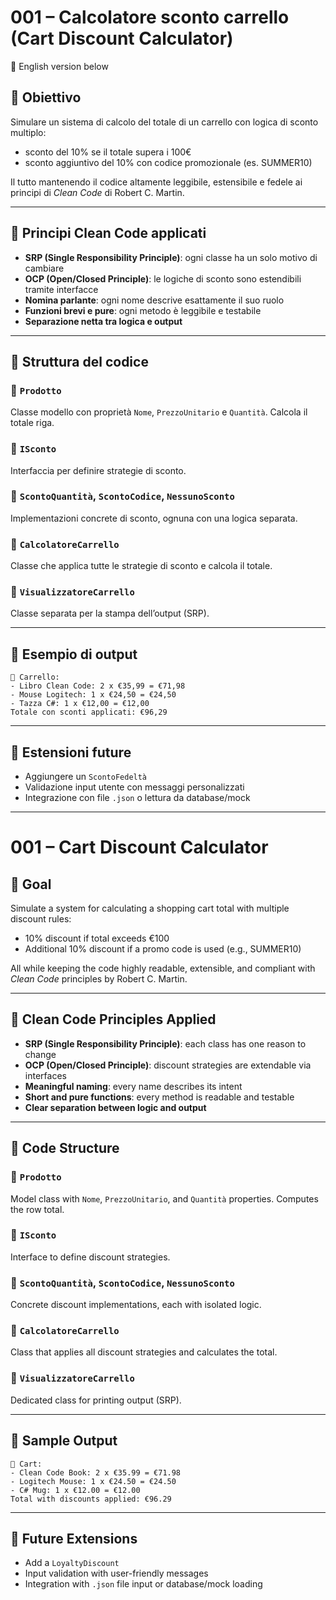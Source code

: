 # 001 – Calcolatore sconto carrello (Cart Discount Calculator)
🔽 English version below

## 🎯 Obiettivo

Simulare un sistema di calcolo del totale di un carrello con logica di sconto multiplo:
- sconto del 10% se il totale supera i 100€
- sconto aggiuntivo del 10% con codice promozionale (es. SUMMER10)

Il tutto mantenendo il codice altamente leggibile, estensibile e fedele ai principi di *Clean Code* di Robert C. Martin.

---

## 🧠 Principi Clean Code applicati

- **SRP (Single Responsibility Principle)**: ogni classe ha un solo motivo di cambiare
- **OCP (Open/Closed Principle)**: le logiche di sconto sono estendibili tramite interfacce
- **Nomina parlante**: ogni nome descrive esattamente il suo ruolo
- **Funzioni brevi e pure**: ogni metodo è leggibile e testabile
- **Separazione netta tra logica e output**

---

## 🧱 Struttura del codice

### 🔹 `Prodotto`
Classe modello con proprietà `Nome`, `PrezzoUnitario` e `Quantità`. Calcola il totale riga.

### 🔹 `ISconto`
Interfaccia per definire strategie di sconto.

### 🔹 `ScontoQuantità`, `ScontoCodice`, `NessunoSconto`
Implementazioni concrete di sconto, ognuna con una logica separata.

### 🔹 `CalcolatoreCarrello`
Classe che applica tutte le strategie di sconto e calcola il totale.

### 🔹 `VisualizzatoreCarrello`
Classe separata per la stampa dell’output (SRP).

---

## 🧪 Esempio di output

```
🛒 Carrello:
- Libro Clean Code: 2 x €35,99 = €71,98
- Mouse Logitech: 1 x €24,50 = €24,50
- Tazza C#: 1 x €12,00 = €12,00
Totale con sconti applicati: €96,29
```

---

## 🧩 Estensioni future

- Aggiungere un `ScontoFedeltà`
- Validazione input utente con messaggi personalizzati
- Integrazione con file `.json` o lettura da database/mock

---

# 001 – Cart Discount Calculator

## 🎯 Goal

Simulate a system for calculating a shopping cart total with multiple discount rules:
- 10% discount if total exceeds €100
- Additional 10% discount if a promo code is used (e.g., SUMMER10)

All while keeping the code highly readable, extensible, and compliant with *Clean Code* principles by Robert C. Martin.

---

## 🧠 Clean Code Principles Applied

- **SRP (Single Responsibility Principle)**: each class has one reason to change
- **OCP (Open/Closed Principle)**: discount strategies are extendable via interfaces
- **Meaningful naming**: every name describes its intent
- **Short and pure functions**: every method is readable and testable
- **Clear separation between logic and output**

---

## 🧱 Code Structure

### 🔹 `Prodotto`
Model class with `Nome`, `PrezzoUnitario`, and `Quantità` properties. Computes the row total.

### 🔹 `ISconto`
Interface to define discount strategies.

### 🔹 `ScontoQuantità`, `ScontoCodice`, `NessunoSconto`
Concrete discount implementations, each with isolated logic.

### 🔹 `CalcolatoreCarrello`
Class that applies all discount strategies and calculates the total.

### 🔹 `VisualizzatoreCarrello`
Dedicated class for printing output (SRP).

---

## 🧪 Sample Output

```
🛒 Cart:
- Clean Code Book: 2 x €35.99 = €71.98
- Logitech Mouse: 1 x €24.50 = €24.50
- C# Mug: 1 x €12.00 = €12.00
Total with discounts applied: €96.29
```

---

## 🧩 Future Extensions

- Add a `LoyaltyDiscount`
- Input validation with user-friendly messages
- Integration with `.json` file input or database/mock loading


